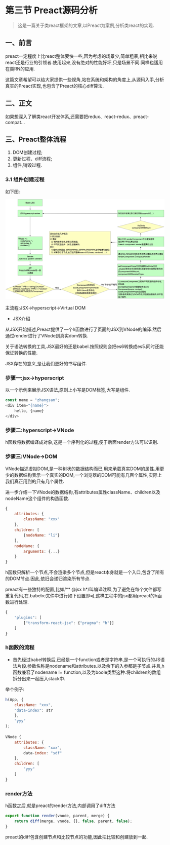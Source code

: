 # 第三节 Preact源码分析

> 这是一篇关于类react框架的文章,以Preact为案例,分析类react的实现.

## 一、前言

preact一定程度上比react整体要快一些,因为考虑的场景少,简单粗暴,相比来说react还是行业的引领者.使用起来,没有绝对的性能好坏,只是场景不同.同样也适用在类RN的应用.

这篇文章希望可以给大家提供一些视角,站在系统和架构的角度上,从源码入手,分析真实的Preact实现,也包含了Preact的核心diff算法.

## 二、正文

如果想深入了解类react开发体系,还需要把redux、react-redux、preact-compat...

## 三、Preact整体流程

1. DOM创建过程;
2. 更新过程、diff流程;
3. 组件,销毁过程.

### 3.1 组件创建过程

如下图:

![preact-create](/assets/preact-create.png)

主流程:JSX->hyperscript->Virtual DOM

* JSX介绍

从JSX开始描述,Preact提供了一个h函数进行了页面的JSX到VNode的编译.然后通过render进行了VNode到真实dom转换.

关于语法转换的工具,JSX最好的还是babel.按照规则会把es6转换成es5.同时还能保证转换的性能.

JSX存在的意义,是让我们更好的书写组件.

### 步骤一:jsx->hyperscript

以一个示例来展示JSX语法,原则上小写是DOM标签,大写是组件.

```js
const name = "zhangsan";
<div item="{name}">
    hello, {name}
</div>
```

### 步骤二:hyperscript->VNode

h函数将数据编译成对象,这是一个序列化的过程,便于后面render方法可以识别.

### 步骤三:VNode->DOM

VNode描述虚拟DOM,是一种树状的数据结构而已,用来承载真实DOM的属性.用更少的数据结构表示一个真实的DOM,一个浏览器的DOM可能有几百个属性,实际上我们真正用到的只有几个属性.

进一步介绍一下VNode的数据结构,有attributes属性className、children以及nodeName这个组件的构造函数.

```js
{
    attributes: {
        className: "xxx"
    },
    children: [
        {nodeName: "li"}
    ],
    nodeName: {
        arguments: {...}
    }
}
```

h函数只解析一个节点,不会渲染多个节点,但是react本身就是一个入口,包含了所有的DOM节点.因此,依旧会递归渲染所有节点.

preact有一些独特的配置,比如/** @jsx h*/叫编译注释,为了避免在每个文件都写重复代码,在.babelrc文件中进行如下设置即可,这样工程中的jsx都用preact的h函数进行处理.

```js
{
    "plugins": [
        ["transform-react-jsx": {"pragma": "h"}]
    ]
}
```

### h函数的流程

* 首先经过babel转换后,已经是一个function或者是字符串,是一个可执行的JS语法片段.参数名称是nodename和attributes.以及余下的入参都是子节点.并且,h函数兼容了nodename != function,以及为boole类型这种.将children的数组拆分出来一起压入stack中.

举个例子:

```js
h(App, {
    className: "xxx",
    "data-index": str
    },
    "yyy"
);

VNode {
    attributes: {
        className: "xxx",
        data-index: "sdf"
    },
    children: [
        "yyy"
    ]
}
```

### render方法

h函数之后,就是preact的render方法,内部调用了diff方法

```js
export function render(vnode, parent, merge) {
    return diff(merge, vnode, {}, false, parent, false);
}
```

preact的diff包含创建节点和比较节点的功能,因此把比较和创建放到一起.



